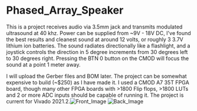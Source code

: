 # Phased_Array_Speaker
This is a project receives audio via 3.5mm jack and transmits modulated ultrasound at 40 khz.
Power can be supplied from ~9V - 18V DC, I've found the best results and cleanest sound at around 12 volts, or roughly 3 3.7V lithium ion batteries.
The sound radiates directionally like a flashlight, and a joystick controls the direction in 5 degree increments from 
30 degrees left to 30 degrees right.  Pressing the BTN 0 button on the CMOD will focus the sound at a point 1 meter away.

I will upload the Gerber files and BOM later.  The project can be somewhat expensive to build (~$250) as I have made it.
I used a CMOD A7 35T FPGA board, though many other FPGA boards with >1800 Flip flops, >1800 LUTs and 2 or more ADC inputs should
be capable of running it.  The project is current for Vivado 2021.2.![Front_Image](https://user-images.githubusercontent.com/78199728/176317332-d1329611-d8d8-4863-ae41-bb6e8244707a.jpeg)
![Back_Image](https://user-images.githubusercontent.com/78199728/176317351-4105629f-5049-4989-8cf0-8f61a7647e7e.jpeg)
